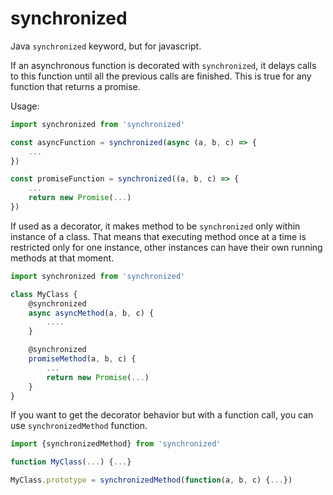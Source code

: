 # synchronized

Java `synchronized` keyword, but for javascript.

If an asynchronous function is decorated with `synchronized`, it delays calls to this function until all the previous calls are finished. This is true for any function that returns a promise.

Usage:

```javascript
import synchronized from 'synchronized'

const asyncFunction = synchronized(async (a, b, c) => {
	...	
})

const promiseFunction = synchronized((a, b, c) => {
	...	
	return new Promise(...)
})
```

If used as a decorator, it makes method to be `synchronized` only within instance of a class. That means that executing method once at a time is restricted only for one instance, other instances can have their own running methods at that moment.

```javascript
import synchronized from 'synchronized'

class MyClass {
	@synchronized
	async asyncMethod(a, b, c) {
		....
	}

	@synchronized
	promiseMethod(a, b, c) {
		...
		return new Promise(...)
	}
}
```

If you want to get the decorator behavior but with a function call, you can use `synchronizedMethod` function.

```javascript
import {synchronizedMethod} from 'synchronized'

function MyClass(...) {...}

MyClass.prototype = synchronizedMethod(function(a, b, c) {...})
```
